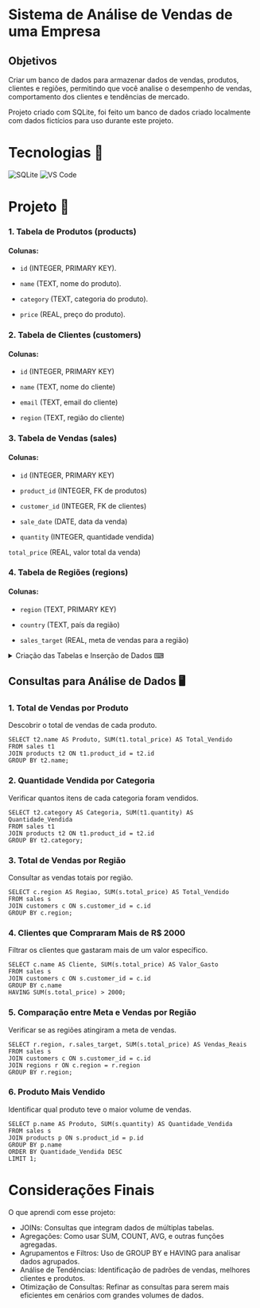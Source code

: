 ﻿# Sistema de Análise de Vendas de uma Empresa

## Objetivos
 
Criar um banco de dados para armazenar dados de vendas, produtos, clientes e regiões, permitindo que você analise o desempenho de vendas, comportamento dos clientes e tendências de mercado.

Projeto criado com SQLite, foi feito um banco de dados criado localmente com dados fictícios para uso durante este projeto. 

# Tecnologias 🧩

![SQLite](https://img.shields.io/badge/SQLite-483d8b.svg?style=for-the-badge&logo=SQLite&logoColor=white)
![VS Code](https://img.shields.io/badge/VS%20Code-483d8b.svg?style=for-the-badge&logo=visual-studio-code&logoColor=white)

# Projeto 🚀



 

###  1. Tabela de Produtos (products)
#### Colunas:

- ```id``` (INTEGER, PRIMARY KEY).

- ```name``` (TEXT, nome do produto).

- ```category``` (TEXT, categoria do produto).

- ```price``` (REAL, preço do produto).

### 2. Tabela de Clientes (customers)

#### Colunas:

- ```id``` (INTEGER, PRIMARY KEY)

- ```name``` (TEXT, nome do cliente)

- ```email``` (TEXT, email do cliente)

- ```region``` (TEXT, região do cliente)

###  3. Tabela de Vendas (sales)

#### Colunas:

- ```id``` (INTEGER, PRIMARY KEY)

- ```product_id``` (INTEGER, FK de produtos)

- ```customer_id``` (INTEGER, FK de clientes)

- ```sale_date``` (DATE, data da venda)

- ```quantity``` (INTEGER, quantidade vendida)

```total_price``` (REAL, valor total da venda)

### 4. Tabela de Regiões (regions)

#### Colunas:

- ```region``` (TEXT, PRIMARY KEY)

- ```country``` (TEXT, país da região)

- ```sales_target``` (REAL, meta de vendas para a região)



 <details>

<summary>Criação das Tabelas e Inserção de Dados ⌨ </summary>

```
CREATE TABLE products (
    id INTEGER PRIMARY KEY,
    name TEXT NOT NULL,
    category TEXT,
    price REAL
);

CREATE TABLE customers (
    id INTEGER PRIMARY KEY,
    name TEXT NOT NULL,
    email TEXT,
    region TEXT
);

CREATE TABLE sales (
    id INTEGER PRIMARY KEY,
    product_id INTEGER,
    customer_id INTEGER,
    sale_date DATE,
    quantity INTEGER,
    total_price REAL,
    FOREIGN KEY (product_id) REFERENCES products(id),
    FOREIGN KEY (customer_id) REFERENCES customers(id)
);

CREATE TABLE regions (
    region TEXT PRIMARY KEY,
    country TEXT,
    sales_target REAL
);

```



```
-- Inserção de produtos
INSERT INTO products (id, name, category, price) VALUES
(1, 'Laptop', 'Eletrônicos', 1500.00),
(2, 'Smartphone', 'Eletrônicos', 800.00),
(3, 'Geladeira', 'Eletrodomésticos', 1200.00);

-- Inserção de clientes
INSERT INTO customers (id, name, email, region) VALUES
(1, 'João Silva', 'joao@example.com', 'Norte'),
(2, 'Maria Oliveira', 'maria@example.com', 'Sul'),
(3, 'Carlos Sousa', 'carlos@example.com', 'Sudeste');

-- Inserção de vendas
INSERT INTO sales (id, product_id, customer_id, sale_date, quantity, total_price) VALUES
(1, 1, 1, '2024-09-01', 2, 3000.00),
(2, 2, 2, '2024-09-02', 1, 800.00),
(3, 3, 3, '2024-09-03', 1, 1200.00);

-- Inserção de regiões
INSERT INTO regions (region, country, sales_target) VALUES
('Norte', 'Brasil', 50000.00),
('Sul', 'Brasil', 60000.00),
('Sudeste', 'Brasil', 80000.00);
```

</details>

## Consultas para Análise de Dados 🖥

### 1. Total de Vendas por Produto

Descobrir o total de vendas de cada produto.

```
SELECT t2.name AS Produto, SUM(t1.total_price) AS Total_Vendido
FROM sales t1
JOIN products t2 ON t1.product_id = t2.id
GROUP BY t2.name;

```

### 2. Quantidade Vendida por Categoria

Verificar quantos itens de cada categoria foram vendidos.

```
SELECT t2.category AS Categoria, SUM(t1.quantity) AS Quantidade_Vendida
FROM sales t1
JOIN products t2 ON t1.product_id = t2.id
GROUP BY t2.category;

```

### 3. Total de Vendas por Região

Consultar as vendas totais por região.

```
SELECT c.region AS Regiao, SUM(s.total_price) AS Total_Vendido
FROM sales s
JOIN customers c ON s.customer_id = c.id
GROUP BY c.region;
```

### 4. Clientes que Compraram Mais de R$ 2000

Filtrar os clientes que gastaram mais de um valor específico.

```
SELECT c.name AS Cliente, SUM(s.total_price) AS Valor_Gasto
FROM sales s
JOIN customers c ON s.customer_id = c.id
GROUP BY c.name
HAVING SUM(s.total_price) > 2000;

```


### 5. Comparação entre Meta e Vendas por Região

Verificar se as regiões atingiram a meta de vendas.

```
SELECT r.region, r.sales_target, SUM(s.total_price) AS Vendas_Reais
FROM sales s
JOIN customers c ON s.customer_id = c.id
JOIN regions r ON c.region = r.region
GROUP BY r.region;

```

### 6. Produto Mais Vendido

Identificar qual produto teve o maior volume de vendas.

```
SELECT p.name AS Produto, SUM(s.quantity) AS Quantidade_Vendida
FROM sales s
JOIN products p ON s.product_id = p.id
GROUP BY p.name
ORDER BY Quantidade_Vendida DESC
LIMIT 1;

```

# Considerações Finais

O que aprendi com esse projeto:

- JOINs: Consultas que integram dados de múltiplas tabelas.
- Agregações: Como usar SUM, COUNT, AVG, e outras funções agregadas.
- Agrupamentos e Filtros: Uso de GROUP BY e HAVING para analisar dados agrupados.
- Análise de Tendências: Identificação de padrões de vendas, melhores clientes e produtos.
- Otimização de Consultas: Refinar as consultas para serem mais eficientes em cenários com grandes volumes de dados.


